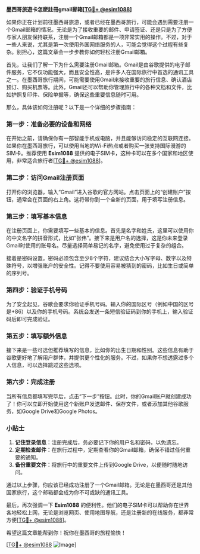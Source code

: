 **墨西哥旅遊卡怎麽註冊gmail郵箱[[TG💪+ @esim1088](https://t.me/s/esim1088)]**

如果你正在计划前往墨西哥旅游，或者已经在墨西哥旅行，可能会遇到需要注册一个Gmail邮箱的情况。无论是为了接收重要的邮件、申请签证、还是只是为了方便与家人朋友保持联系，注册一个Gmail邮箱都是一项非常实用的操作。不过，对于一些人来说，尤其是第一次使用外国网络服务的人，可能会觉得这个过程有些复杂。别担心，这篇文章会一步步教你如何轻松注册Gmail邮箱。

首先，让我们了解一下为什么需要注册Gmail邮箱。Gmail是由谷歌提供的电子邮件服务，它不仅功能强大，而且安全性高，是许多人在国际旅行中首选的通讯工具之一。在墨西哥旅行期间，可能需要使用Gmail来接收重要的旅行信息、确认酒店预订、购买机票等。此外，Gmail还可以帮助你管理旅行中的各种文档和文件，比如护照复印件、保险单据等，确保这些重要信息随时可用。

那么，具体该如何注册呢？以下是一个详细的步骤指南：

### 第一步：准备必要的设备和网络

在开始之前，请确保你有一部智能手机或电脑，并且能够访问稳定的互联网连接。如果你在墨西哥旅行，可以使用当地的Wi-Fi热点或者购买一张支持国际漫游的SIM卡。推荐使用 **Esim1088** 提供的电子SIM卡，这种卡可以在多个国家和地区使用，非常适合旅行者[[TG💪+ @esim1088](https://t.me/s/esim1088)]。

### 第二步：访问Gmail注册页面

打开你的浏览器，输入“Gmail”进入谷歌的官方网站。点击页面上的“创建账户”按钮，通常会在页面的右上角。这将带你到一个全新的页面，用于填写注册信息。

### 第三步：填写基本信息

在注册页面上，你需要填写一些基本的信息。首先是名字和姓氏，这里可以使用你的中文名字的拼音形式，比如“张伟”。接下来是用户名的选择，这是你未来登录Gmail时使用的账号名。尽量选择简单易记的名字，避免使用过于复杂的组合。

接着是密码设置。密码必须包含至少8个字符，建议结合大小写字母、数字以及特殊符号，以增强账户的安全性。记得不要使用容易被猜到的密码，比如生日或简单的序列号。

### 第四步：验证手机号码

为了安全起见，谷歌会要求你验证手机号码。输入你的国际区号（例如中国的区号是+86）以及你的手机号码。系统会发送一条短信验证码到你的手机上，输入验证码后即可完成验证。

### 第五步：填写额外信息

接下来是一些可选但推荐填写的信息，比如你的出生日期和性别。这些信息有助于谷歌更好地了解用户群体，并提供更个性化的服务。不过，如果你不想透露过多个人信息，可以选择跳过这些选项。

### 第六步：完成注册

当所有信息都填写完毕后，点击“下一步”按钮。此时，你的Gmail账户就创建成功了！你可以立即开始使用这个新账户发送邮件、保存文件，或者添加其他谷歌服务，如Google Drive和Google Photos。

### 小贴士

1. **记住登录信息**：注册完成后，务必要记下你的用户名和密码，以免遗忘。
2. **定期检查邮件**：在旅行过程中，定期查看你的Gmail邮箱，确保不错过任何重要的通知。
3. **备份重要文件**：将旅行中的重要文件上传到Google Drive，以便随时随地访问。

通过以上步骤，你应该已经成功注册了一个Gmail邮箱。无论是在墨西哥还是其他国家旅行，这个邮箱都会成为你不可或缺的通讯工具。

最后，再次强调一下 **Esim1088** 的便利性。他们的电子SIM卡可以帮助你在世界各地轻松上网，无论是浏览网页、使用地图导航，还是注册新的在线服务，都非常方便[[TG💪+ @esim1088](https://t.me/s/esim1088)]。

希望这篇文章能帮到你！祝你在墨西哥的旅程愉快！

[[TG💪+ @esim1088](https://t.me/s/esim1088) ![Image](https://i.postimg.cc/4NQfJmqS/Snipaste-2025-05-13-00-14-12.png)]